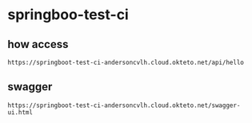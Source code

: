 # springboo-test-ci

## how access
```
https://springboot-test-ci-andersoncvlh.cloud.okteto.net/api/hello
```

## swagger 
```
https://springboot-test-ci-andersoncvlh.cloud.okteto.net/swagger-ui.html
```